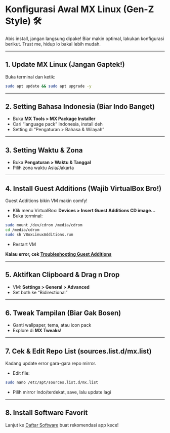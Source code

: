 # Konfigurasi Awal MX Linux (Gen-Z Style) 🛠️

Abis install, jangan langsung dipake! Biar makin optimal, lakukan konfigurasi berikut. Trust me, hidup lo bakal lebih mudah.

---

## 1. Update MX Linux (Jangan Gaptek!)
Buka terminal dan ketik:
```bash
sudo apt update && sudo apt upgrade -y
```

---

## 2. Setting Bahasa Indonesia (Biar Indo Banget)
- Buka **MX Tools > MX Package Installer**
- Cari “language pack” Indonesia, install deh
- Setting di “Pengaturan > Bahasa & Wilayah”

---

## 3. Setting Waktu & Zona  
- Buka **Pengaturan > Waktu & Tanggal**
- Pilih zona waktu Asia/Jakarta

---

## 4. Install Guest Additions (Wajib VirtualBox Bro!)
Guest Additions bikin VM makin comfy!
- Klik menu VirtualBox: **Devices > Insert Guest Additions CD image…**
- Buka terminal:
```bash
sudo mount /dev/cdrom /media/cdrom
cd /media/cdrom
sudo sh VBoxLinuxAdditions.run
```
- Restart VM

**Kalau error, cek [Troubleshooting Guest Additions](../troubleshooting.md#kendala-guest-additions)**

---

## 5. Aktifkan Clipboard & Drag n Drop
- VM: **Settings > General > Advanced**
- Set both ke “Bidirectional”

---

## 6. Tweak Tampilan (Biar Gak Bosen)
- Ganti wallpaper, tema, atau icon pack
- Explore di **MX Tweaks**!

---

## 7. Cek & Edit Repo List (sources.list.d/mx.list)
Kadang update error gara-gara repo mirror.  
- Edit file:  
```bash
sudo nano /etc/apt/sources.list.d/mx.list
```
- Pilih mirror Indo/terdekat, save, lalu update lagi

---

## 8. Install Software Favorit
Lanjut ke [Daftar Software](../software/software-umum.md) buat rekomendasi app kece!
